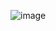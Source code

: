 ![image](https://user-images.githubusercontent.com/9096064/169667787-32c04495-5368-4f75-be75-dfcae99163ee.png)
